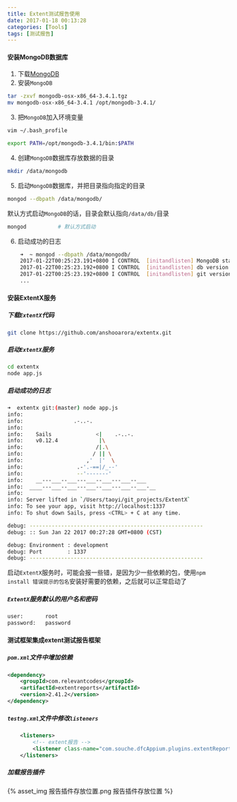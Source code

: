 ```yaml
---
title: Extent测试报告使用
date: 2017-01-18 00:13:28
categories: [Tools]
tags: [测试报告]
---
```


#### 安装MongoDB数据库
1. 下载[MongoDB](https://fastdl.mongodb.org/osx/mongodb-osx-x86_64-3.4.1.tgz)
2. 安装``MongoDB``
```bash
tar -zxvf mongodb-osx-x86_64-3.4.1.tgz
mv mongodb-osx-x86_64-3.4.1 /opt/mongodb-3.4.1/
```

  <!--more-->

3. 把``MongoDB``加入环境变量
```bash
vim ~/.bash_profile
```
```bash
export PATH=/opt/mongodb-3.4.1/bin:$PATH
```
4. 创建``MongoDB``数据库存放数据的目录
```bash
mkdir /data/mongodb
```
5. 启动``MongoDB``数据库，并把目录指向指定的目录
```bash
mongod --dbpath /data/mongodb/
```
默认方式启动``MongoDB``的话，目录会默认指向``/data/db/``目录
```bash
mongod          # 默认方式启动
```
6. 启动成功的日志
```bash
    ➜  ~ mongod --dbpath /data/mongodb/
    2017-01-22T00:25:23.191+0800 I CONTROL  [initandlisten] MongoDB starting : pid=2411 port=27017 dbpath=/data/mongodb/ 64-bit host=TaoYi-Mac.local
    2017-01-22T00:25:23.192+0800 I CONTROL  [initandlisten] db version v3.4.1
    2017-01-22T00:25:23.192+0800 I CONTROL  [initandlisten] git version: 5e103c4f5583e2566a45d740225dc250baacfbd7
    ...
```

#### 安装ExtentX服务
##### 下载``ExtentX``代码
```bash
git clone https://github.com/anshooarora/extentx.git
```
##### 启动``ExtentX``服务
```bash
cd extentx
node app.js
```
##### 启动成功的日志
```bash
➜  extentx git:(master) node app.js
info:
info:                .-..-.
info:
info:    Sails              <|    .-..-.
info:    v0.12.4             |\
info:                       /|.\
info:                      / || \
info:                    ,'  |'  \
info:                 .-'.-==|/_--'
info:                 --'-------'
info:    __---___--___---___--___---___--___
info:  ____---___--___---___--___---___--___-__
info:
info: Server lifted in `/Users/taoyi/git_projects/ExtentX`
info: To see your app, visit http://localhost:1337
info: To shut down Sails, press <CTRL> + C at any time.

debug: -------------------------------------------------------
debug: :: Sun Jan 22 2017 00:27:28 GMT+0800 (CST)

debug: Environment : development
debug: Port        : 1337
debug: -------------------------------------------------------
```
启动``ExtentX``服务时，可能会报一些错，是因为少一些依赖的包，使用``npm install 错误提示的包名``安装好需要的依赖，之后就可以正常启动了
##### ``ExtentX``服务默认的用户名和密码
```bash
user:       root
password:   password
```

#### 测试框架集成extent测试报告框架
##### ``pom.xml``文件中增加依赖
```xml
<dependency>
    <groupId>com.relevantcodes</groupId>
    <artifactId>extentreports</artifactId>
    <version>2.41.2</version>
</dependency>
```
##### ``testng.xml``文件中修改``listeners``
```xml
    <listeners>
        <!-- extent报告 -->
        <listener class-name="com.souche.dfcAppium.plugins.extentReporter.ExtentTestNGITestListener" />
    </listeners>
```
##### 加载报告插件
{% asset_img 报告插件存放位置.png 报告插件存放位置 %}
